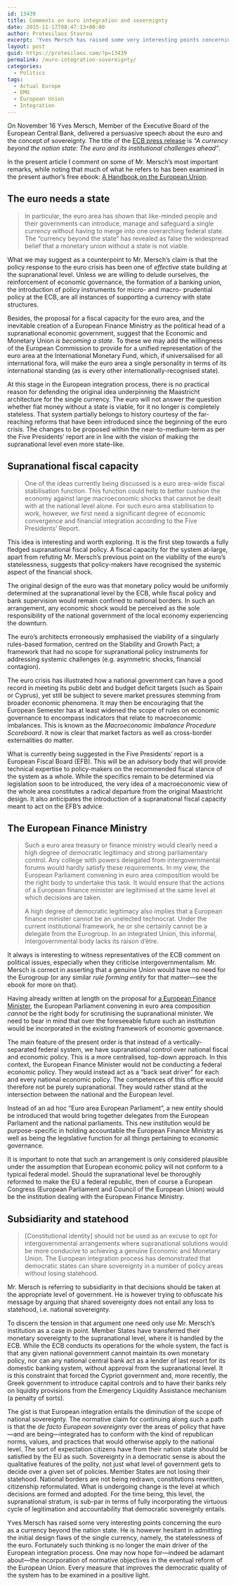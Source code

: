 ```yaml
---
id: 13439
title: Comments on euro integration and sovereignty
date: 2015-11-17T08:47:13+00:00
author: Protesilaos Stavrou
excerpt: 'Yves Mersch has raised some very interesting points concerning the euro as a currency beyond the nation state. He is however trying to defend the original idea behind the Maastricht architecture for the single currency: the statelessness of the euro.'
layout: post
guid: https://protesilaos.com/?p=13439
permalink: /euro-integration-sovereignty/
categories:
  - Politics
tags:
  - Actual Europe
  - EMU
  - European Union
  - Integration
---
```

On November 16 Yves Mersch, Member of the Executive Board of the European Central Bank, delivered a persuasive speech about the euro and the concept of sovereignty. The title of the <a href="https://www.ecb.europa.eu/press/key/date/2015/html/sp151116_1.en.html" target="_blank">ECB press release</a> is _“A currency beyond the nation state: The euro and its institutional challenges ahead”_.

In the present article I comment on some of Mr. Mersch’s most important remarks, while noting that much of what he refers to has been examined in the present author’s free ebook: [A Handbook on the European Union](/euhandbook/).

## The euro needs a state

> In particular, the euro area has shown that like-minded people and their governments can introduce, manage and safeguard a single currency without having to merge into one overarching federal state. The “currency beyond the state” has revealed as false the widespread belief that a monetary union without a state is not viable.

What we may suggest as a counterpoint to Mr. Mersch&#8217;s claim is that the policy response to the euro crisis has been one of _effective_ state building at the supranational level. Unless we are willing to delude ourselves, the reinforcement of economic governance, the formation of a banking union, the introduction of policy instruments for micro- and macro- prudential policy at the ECB, are all instances of supporting a currency with state structures.

Besides, the proposal for a fiscal capacity for the euro area, and the inevitable creation of a European Finance Ministry as the political head of a supranational economic government, suggest that the Economic and Monetary Union _is becoming a state_. To these we may add the willingness of the European Commission to provide for a unified representation of the euro area at the International Monetary Fund, which, if universalised for all international fora, will make the euro area a single personality in terms of its international standing (as is every other internationally-recognised state).

At this stage in the European integration process, there is no practical reason for defending the original idea underpinning the Maastricht architecture for the single currency. The euro will not answer the question whether fiat money without a state is viable, for it no longer is completely stateless. That system partially belongs to history courtesy of the far-reaching reforms that have been introduced since the beginning of the euro crisis. The changes to be proposed within the near-to-medium-term as per the Five Presidents&#8217; report are in line with the vision of making the supranational level even more state-like.

## Supranational fiscal capacity

> One of the ideas currently being discussed is a euro area-wide fiscal stabilisation function. This function could help to better cushion the economy against large macroeconomic shocks that cannot be dealt with at the national level alone. For such euro area stabilisation to work, however, we first need a significant degree of economic convergence and financial integration according to the Five Presidents’ Report.

This idea is interesting and worth exploring. It is the first step towards a fully fledged supranational fiscal policy. A fiscal capacity for the system at-large, apart from refuting Mr. Mersch&#8217;s previous point on the viability of the euro&#8217;s statelessness, suggests that policy-makers have recognised the systemic aspect of the financial shock.

The original design of the euro was that monetary policy would be uniformly determined at the supranational level by the ECB, while fiscal policy and bank supervision would remain confined to national borders. In such an arrangement, any economic shock would be perceived as the sole responsibility of the national government of the local economy experiencing the downturn.

The euro&#8217;s architects erroneously emphasised the viability of a singularly rules-based formation, centred on the Stability and Growth Pact; a framework that had no scope for supranational policy instruments for addressing systemic challenges (e.g. asymmetric shocks, financial contagion).

The euro crisis has illustrated how a national government can have a good record in meeting its public debt and budget deficit targets (such as Spain or Cyprus), yet still be subject to severe market pressures stemming from broader economic phenomena. It may then be encouraging that the European Semester has at least widened the scope of rules on economic governance to encompass indicators that relate to macroeconomic imbalances. This is known as the _Macroeconomic Imbalance Procedure Scoreboard_. It now is clear that market factors as well as cross-border externalities do matter.

What is currently being suggested in the Five Presidents&#8217; report is a European Fiscal Board (EFB). This will be an advisory body that will provide technical expertise to policy-makers on the recommended fiscal stance of the system as a whole. While the specifics remain to be determined via legislation soon to be introduced, the very idea of a macroeconomic view of the whole area constitutes a radical departure from the original Maastricht design. It also anticipates the introduction of a supranational fiscal capacity meant to act on the EFB&#8217;s advice.

## The European Finance Ministry

> Such a euro area treasury or finance ministry would clearly need a high degree of democratic legitimacy and strong parliamentary control. Any college with powers delegated from intergovernmental forums would hardly satisfy these requirements. In my view, the European Parliament convening in euro area composition would be the right body to undertake this task. It would ensure that the actions of a European finance minister are legitimised at the same level at which decisions are taken.
>
> A high degree of democratic legitimacy also implies that a European finance minister cannot be an unelected technocrat. Under the current institutional framework, he or she certainly cannot be a delegate from the Eurogroup. In an integrated Union, this informal, intergovernmental body lacks its raison d’être.

It always is interesting to witness representatives of the ECB comment on political issues, especially when they criticise intergovernmentalism. Mr. Mersch is correct in asserting that a genuine Union would have no need for the Eurogroup (or any similar _rule forming entity_ for that matter—see the ebook for more on that).

Having already written at length on the proposal for [a European Finance Minister](https://protesilaos.com/eu-finance-minister/), the European Parliament convening in euro area composition _cannot_ be the right body for scrutinising the supranational minister. We need to bear in mind that over the foreseeable future such an institution would be incorporated in the existing framework of economic governance.

The main feature of the present order is that instead of a vertically-separated federal system, we have supranational control over national fiscal and economic policy. This is a more centralised, top-down approach. In this context, the European Finance Minister would not be conducting a federal economic policy. They would instead act as a &#8220;back seat driver&#8221; for each and every national economic policy. The competences of this office would therefore not be purely supranational. They would rather stand at the intersection between the national and the European level.

Instead of an ad hoc &#8220;Euro area European Parliament&#8221;, a new entity should be introduced that would bring together delegates from the European Parliament and the national parliaments. This new institution would be purpose-specific in holding accountable the European Finance Ministry as well as being the legislative function for all things pertaining to economic governance.

It is important to note that such an arrangement is only considered plausible under the assumption that European economic policy will not conform to a typical federal model. Should the supranational level be thoroughly reformed to make the EU a federal republic, then of course a European Congress (European Parliament and Council of the European Union) would be the institution dealing with the European Finance Ministry.

## Subsidiarity and statehood

> [Constitutional identity] should not be used as an excuse to opt for intergovernmental arrangements where supranational solutions would be more conducive to achieving a genuine Economic and Monetary Union. The European integration process has demonstrated that democratic states can share sovereignty in a number of policy areas without losing statehood.

Mr. Mersch is referring to subsidiarity in that decisions should be taken at the appropriate level of government. He is however trying to obfuscate his message by arguing that shared sovereignty does not entail any loss to statehood, i.e. national sovereignty.

To discern the tension in that argument one need only use Mr. Mersch&#8217;s institution as a case in point. Member States have transferred their monetary sovereignty to the supranational level, where it is handled by the ECB. While the ECB conducts its operations for the whole system, the fact is that any given national government cannot maintain its own monetary policy, nor can any national central bank act as a lender of last resort for its domestic banking system, without approval from the supranational level. It is this constraint that forced the Cypriot government and, more recently, the Greek government to introduce capital controls and to have their banks rely on liquidity provisions from the Emergency Liquidity Assistance mechanism (a penalty of sorts).

The gist is that European integration entails the diminution of the scope of national sovereignty. The normative claim for continuing along such a path is that the _de facto European sovereignty_ over the areas of policy that have—and are being—integrated has to conform with the kind of republican norms, values, and practices that would otherwise apply to the national level. The sort of expectation citizens have from their nation state should be satisfied by the EU as such. Sovereignty in a democratic sense is about the qualitative features of the polity, not just what level of government gets to decide over a given set of policies. Member States are not losing their statehood. National borders are not being redrawn, constitutions rewritten, citizenship reformulated. What is undergoing change is the level at which decisions are formed and adopted. For the time being, this level, the supranational stratum, is sub-par in terms of fully incorporating the virtuous cycle of legitimation and accountability that democratic sovereignty entails.

Yves Mersch has raised some very interesting points concerning the euro as a currency beyond the nation state. He is however hesitant in admitting the initial design flaws of the single currency, namely, the statelessness of the euro. Fortunately such thinking is no longer the main driver of the European integration process. One may now hope for—indeed be adamant about—the incorporation of normative objectives in the eventual reform of the European Union. Every measure that improves the democratic quality of the system has to be examined in a positive light.
